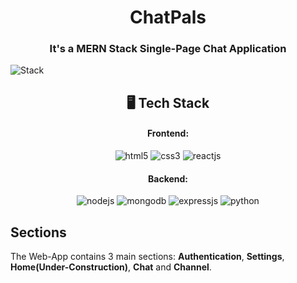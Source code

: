 <h1 align="center">ChatPals</h1>

<h3 align="center">It's a MERN Stack Single-Page Chat Application</h3>

![Stack](https://www.bigscal.com/wp-content/uploads/2022/09/Features-of-Mern-stack-development-services-You-Should-Know.png)

<h2 align="center">🖥️ Tech Stack</h2>

<h4 align="center">Frontend:</h4>

<p align="center">
  <img src="https://img.shields.io/badge/HTML5-E34F26?style=for-the-badge&logo=html5&logoColor=white" alt="html5" />
  <img src="https://img.shields.io/badge/tailwindcss-%2338B2AC.svg?style=for-the-badge&logo=tailwind-css&logoColor=white" alt="css3" />
  <img src="https://img.shields.io/badge/React-20232A?style=for-the-badge&logo=react&logoColor=61DAFB" alt="reactjs" />
</p>

<h4 align="center">Backend:</h4>

<p align="center">
  <img src="https://img.shields.io/badge/Node.js-339933?style=for-the-badge&logo=nodedotjs&logoColor=white" alt="nodejs" />
  <img src="https://img.shields.io/badge/MongoDB-4EA94B?style=for-the-badge&logo=mongodb&logoColor=white" alt="mongodb" />
  <img src="https://img.shields.io/badge/Express.js-000000?style=for-the-badge&logo=express&logoColor=white" alt="expressjs" />
  <img src="https://img.shields.io/badge/Socket.io-black?style=for-the-badge&logo=socket.io&badgeColor=010101" alt="python" />
</p>

## Sections
The Web-App contains 3 main sections: **Authentication**, **Settings**, **Home(Under-Construction)**, **Chat** and **Channel**.

<br />

